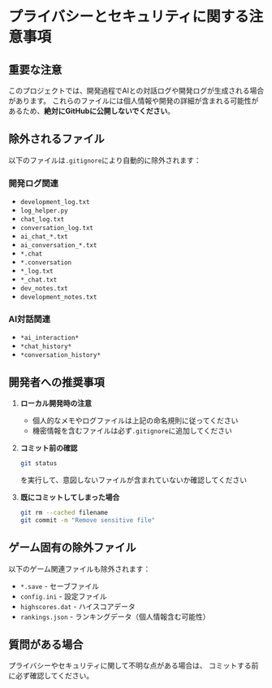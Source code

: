# プライバシーとセキュリティに関する注意事項

## 重要な注意

このプロジェクトでは、開発過程でAIとの対話ログや開発ログが生成される場合があります。
これらのファイルには個人情報や開発の詳細が含まれる可能性があるため、**絶対にGitHubに公開しないでください**。

## 除外されるファイル

以下のファイルは`.gitignore`により自動的に除外されます：

### 開発ログ関連
- `development_log.txt`
- `log_helper.py`
- `chat_log.txt`
- `conversation_log.txt`
- `ai_chat_*.txt`
- `ai_conversation_*.txt`
- `*.chat`
- `*.conversation`
- `*_log.txt`
- `*_chat.txt`
- `dev_notes.txt`
- `development_notes.txt`

### AI対話関連
- `*ai_interaction*`
- `*chat_history*`
- `*conversation_history*`

## 開発者への推奨事項

1. **ローカル開発時の注意**
   - 個人的なメモやログファイルは上記の命名規則に従ってください
   - 機密情報を含むファイルは必ず`.gitignore`に追加してください

2. **コミット前の確認**
   ```bash
   git status
   ```
   を実行して、意図しないファイルが含まれていないか確認してください

3. **既にコミットしてしまった場合**
   ```bash
   git rm --cached filename
   git commit -m "Remove sensitive file"
   ```

## ゲーム固有の除外ファイル

以下のゲーム関連ファイルも除外されます：
- `*.save` - セーブファイル
- `config.ini` - 設定ファイル
- `highscores.dat` - ハイスコアデータ
- `rankings.json` - ランキングデータ（個人情報含む可能性）

## 質問がある場合

プライバシーやセキュリティに関して不明な点がある場合は、
コミットする前に必ず確認してください。
